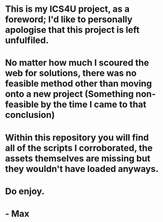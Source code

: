 # This is my ICS4U project, as a foreword; I'd like to personally apologise that this project is left unfulfiled.
# No matter how much I scoured the web for solutions, there was no feasible method other than moving onto a new project (Something non-feasible by the time I came to that conclusion)
# Within this repository you will find all of the scripts I corroborated, the assets themselves are missing but they wouldn't have loaded anyways.

# Do enjoy.
# - Max
